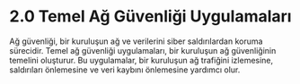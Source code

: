 # 2.0 Temel Ağ Güvenliği Uygulamaları

Ağ güvenliği, bir kuruluşun ağ ve verilerini siber saldırılardan koruma sürecidir. Temel ağ güvenliği uygulamaları, bir kuruluşun ağ güvenliğinin temelini oluşturur. Bu uygulamalar, bir kuruluşun ağ trafiğini izlemesine, saldırıları önlemesine ve veri kaybını önlemesine yardımcı olur.
